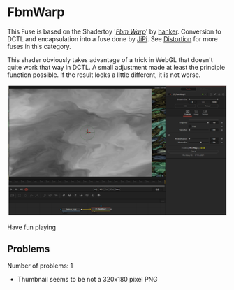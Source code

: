 # FbmWarp

This Fuse is based on the Shadertoy '_[Fbm Warp](https://www.shadertoy.com/view/ttGyzG)_' by [hanker](https://www.shadertoy.com/user/hanker). Conversion to DCTL and encapsulation into a fuse done by [JiPi](../../Site/Profiles/JiPi.md). See [Distortion](README.md) for more fuses in this category.

<!-- +++ DO NOT REMOVE THIS COMMENT +++ DO NOT ADD OR EDIT ANY TEXT BEFORE THIS LINE +++ IT WOULD BE A REALLY BAD IDEA +++ -->

This shader obviously takes advantage of a trick in WebGL that doesn't quite work that way in DCTL. A small adjustment made at least the principle function possible. If the result looks a little different, it is not worse.

[![FbmWarp](FbmWarp_screenshot.png)](FbmWarp.fuse)



Have fun playing

<!-- +++ DO NOT REMOVE THIS COMMENT +++ DO NOT EDIT ANY TEXT THAT COMES AFTER THIS LINE +++ TRUST ME: JUST DON'T DO IT +++ -->

## Problems

Number of problems: 1

- Thumbnail seems to be not a 320x180 pixel PNG



